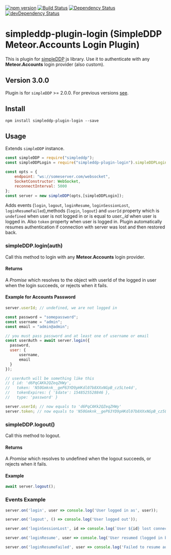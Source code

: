 [![npm version](https://badge.fury.io/js/simpleddp-plugin-login.svg)](https://badge.fury.io/js/simpleddp-plugin-login)
[![Build Status](https://travis-ci.org/Gregivy/simpleddp-plugin-login.svg?branch=master)](https://travis-ci.org/Gregivy/simpleddp-plugin-login)
[![Dependency Status](https://david-dm.org/gregivy/simpleddp-plugin-login.svg)](https://david-dm.org/gregivy/simpleddp-plugin-login)
[![devDependency Status](https://david-dm.org/gregivy/simpleddp-plugin-login/dev-status.svg)](https://david-dm.org/gregivy/simpleddp-plugin-login#info=devDependencies)

# simpleddp-plugin-login (SimpleDDP Meteor.Accounts Login Plugin)

This is plugin for [simpleDDP](https://github.com/gregivy/simpleddp) js library.
Use it to authenticate with any **Meteor.Accounts** login provider (also custom).

## Version 3.0.0

Plugin is for `simpleDDP` >= 2.0.0.
For previous versions [see](https://github.com/Gregivy/simpleddp-plugin-login/tree/master).

## Install

`npm install simpleddp-plugin-login --save`

## Usage

Extends `simpleDDP` instance.

```javascript
const simpleDDP = require("simpleddp");
const simpleDDPLogin = require("simpleddp-plugin-login").simpleDDPLogin;

const opts = {
    endpoint: "ws://someserver.com/websocket",
    SocketConstructor: WebSocket,
    reconnectInterval: 5000
};
const server = new simpleDDP(opts,[simpleDDPLogin]);
```

Adds events (`login`, `logout`, `loginResume`, `loginSessionLost`, `loginResumeFailed`),methods (`login`, `logout`) and `userId` property
which is `undefined` when user is not logged in or is equal to *user.\_id* when user is logged in.
Also `token` property when user is logged in.
Plugin automatically resumes authentication if connection with server was lost and then restored back.

### simpleDDP.login(auth)

Call this method to login with any **Meteor.Accounts** login provider.

#### Returns

A *Promise* which resolves to the object with userId of the logged in user when the login succeeds, or rejects when it fails.

#### Example for Accounts Password

```javascript
server.userId; // undefined, we are not logged in

const password = "somepassword";
const username = "admin";
const email = "admin@admin";

// you must pass password and at least one of username or email
const userAuth = await server.login({
  password,
  user: {
      username,
      email
  }
});

// userAuth will be something like this
// { id: 'd6PqCAKk2QZeqZHWy',
//   token: 'N50Gmknk__geP63YD9pHKdl07b8XXxNGpB_cz5Lte4d',
//   tokenExpires: { '$date': 1548525528846 },
//   type: 'password' }

server.userId; // now equals to 'd6PqCAKk2QZeqZHWy'
server.token; // now equals to 'N50Gmknk__geP63YD9pHKdl07b8XXxNGpB_cz5Lte4d'
```

### simpleDDP.logout()

Call this method to logout.

#### Returns

A *Promise* which resolves to undefined when the logout succeeds, or rejects when it fails.

#### Example

```javascript
await server.logout();
```

### Events Example

```javascript
server.on('login', user => console.log('User logged in as', user));

server.on('logout', () => console.log('User logged out'));

server.on('loginSessionLost', id => console.log(`User ${id} lost connection to server, will auto resume by default with token`))

server.on('loginResume', user => console.log('User resumed (logged in by token)', user));

server.on('loginResumeFailed', user => console.log('Failed to resume authorization with token after reconnection ', user));
```

